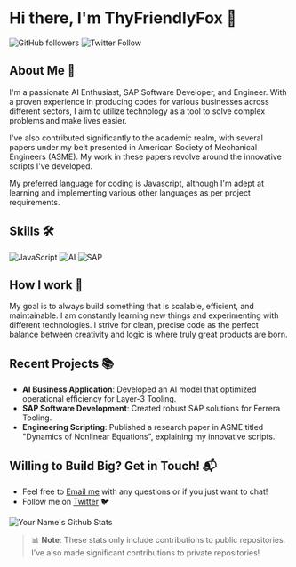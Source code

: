 # Hi there, I'm ThyFriendlyFox 👋

![GitHub followers](https://img.shields.io/github/followers/ThyFriendlyFox?style=social) ![Twitter Follow](https://img.shields.io/twitter/follow/ThyFriendlyFox?style=social)

## About Me 🚀

I'm a passionate AI Enthusiast, SAP Software Developer, and Engineer. With a proven experience in producing codes for various businesses across different sectors, I aim to utilize technology as a tool to solve complex problems and make lives easier. 

I've also contributed significantly to the academic realm, with several papers under my belt presented in American Society of Mechanical Engineers (ASME). My work in these papers revolve around the innovative scripts I've developed.

My preferred language for coding is Javascript, although I'm adept at learning and implementing various other languages as per project requirements.

## Skills 🛠

![JavaScript](https://img.shields.io/badge/-JavaScript-333333?style=flat&logo=javascript) 
![AI](https://img.shields.io/badge/-AI-333333?style=flat&logo=TensorFlow) 
![SAP](https://img.shields.io/badge/-SAP-333333?style=flat&logo=SAP)

## How I work 🌱

My goal is to always build something that is scalable, efficient, and maintainable. I am constantly learning new things and experimenting with different technologies. I strive for clean, precise code as the perfect balance between creativity and logic is where truly great products are born.

## Recent Projects 📚

- **AI Business Application**: Developed an AI model that optimized operational efficiency for Layer-3 Tooling. 
- **SAP Software Development**: Created robust SAP solutions for Ferrera Tooling.
- **Engineering Scripting**: Published a research paper in ASME titled "Dynamics of Nonlinear Equations", explaining my innovative scripts.

## Willing to Build Big? Get in Touch! 📬
- Feel free to [Email me](mailto:thyfriendlyfox@gmail.com) with any questions or if you just want to chat!
- Follow me on [Twitter](https://twitter.com/ThyFriendlyFox) 🐦

![Your Name's Github Stats](https://github-readme-stats.vercel.app/api?username=ThyFriendlyFox&show_icons=true&hide_border=true)
> 📊 **Note**: These stats only include contributions to public repositories. I’ve also made significant contributions to private repositories!


